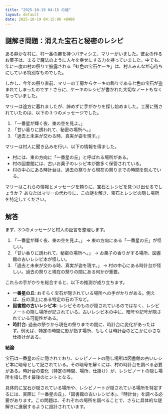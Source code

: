 ```yaml
---
title: "2025-10-19 04:15 の謎"
layout: default
date: 2025-10-19 04:15:00 +0900
---
```

## 謎解き問題：消えた宝石と秘密のレシピ

ある静かな村に、村一番の腕を持つパティシエ、マリーがいました。彼女の作るお菓子は、まるで魔法のように人々を幸せにする力を持っていました。中でも、年に一度の村の祭りで披露される「虹色の宝石ケーキ」は、村人みんなが心待ちにしている特別なものでした。

しかし、今年の祭り直前、マリーの工房からケーキの飾りである七色の宝石が盗まれてしまったのです！さらに、ケーキのレシピが書かれた大切なノートもなくなっていました。

マリーは途方に暮れましたが、諦めずに手がかりを探し始めました。工房に残されていたのは、以下の３つのメッセージでした。

1.  「一番星が輝く夜、東の空を見よ。」
2.  「甘い香りに誘われて、秘密の場所へ。」
3.  「過去と未来が交わる時、真実が姿を現す。」

マリーは村人に聞き込みを行い、以下の情報を得ました。

*   村には、東の方向に「一番星の丘」と呼ばれる場所がある。
*   村の図書館には、古いお菓子のレシピ本が数多く保管されている。
*   村の中心にある時計台は、過去の祭りから現在の祭りまでの時間を刻んでいる。

マリーはこれらの情報とメッセージを頼りに、宝石とレシピを見つけ出せるでしょうか？
あなたはマリーの代わりに、この謎を解き、宝石とレシピの隠し場所を特定してください。

## 解答

まず、3つのメッセージと村人の証言を整理します。

1.  「一番星が輝く夜、東の空を見よ。」 → 東の方向にある「一番星の丘」が怪しい。
2.  「甘い香りに誘われて、秘密の場所へ。」 → お菓子の香りがする場所、図書館の古いレシピ本が怪しい。
3.  「過去と未来が交わる時、真実が姿を現す。」 → 村の中心にある時計台が怪しい。過去の祭りと現在の祭りの間にある何かが重要。

これらの手がかりを総合すると、以下の推測が成り立ちます。

*   **一番星の丘**: おそらく宝石が隠されている場所への手がかりがある。例えば、丘の頂上にある特定の石の下など。
*   **図書館の古いレシピ本**: レシピそのものが隠されているのではなく、レシピノートの隠し場所が記されている。古いレシピ本の中に、暗号や記号が隠されている可能性がある。
*   **時計台**: 過去の祭りから現在の祭りまでの間に、時計台に変化があったはず。例えば、特定の時間に影が指す場所、もしくは時計台のどこかに小さな仕掛けがある。

**結論**:

宝石は一番星の丘に隠されており、レシピノートの隠し場所は図書館の古いレシピ本に暗号として記されている。その暗号を解くには、村の時計台を調べる必要がある。時計台の変化（特定の時間、場所、仕掛け）が、レシピノートの隠し場所を指し示す最後のヒントとなる。

具体的に宝石が隠されている場所や、レシピノートが隠されている場所を特定するには、実際に「一番星の丘」、「図書館の古いレシピ本」、「時計台」を調べる必要があります。この問題は、それぞれの場所を調べることで、さらに具体的な謎解きに進展するように設計されています。
